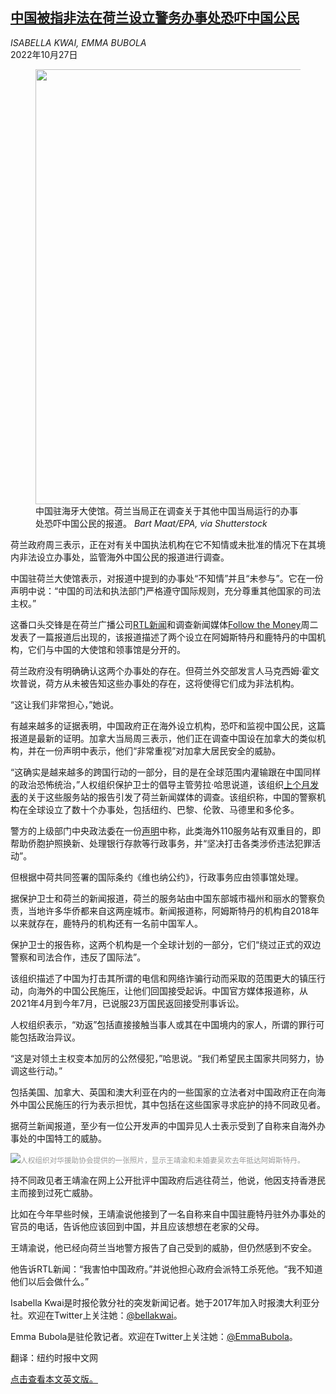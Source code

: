 <!--1666849022000-->
[中国被指非法在荷兰设立警务办事处恐吓中国公民](https://cn.nytimes.com/world/20221027/china-police-netherlands/)
------

<address>ISABELLA KWAI, EMMA BUBOLA</address><time pudate="2022-10-27 01:22:58" datetime="2022-10-27 01:22:58">2022年10月27日</time><figure><img src="https://images.weserv.nl/?url=static01.nyt.com/images/2022/10/26/world/26china-police-1/merlin_185401410_12ed19c2-4d12-42f0-8651-98a1a2c5a91b-master1050.jpg" width="1050" height="696"><figcaption>中国驻海牙大使馆。荷兰当局正在调查关于其他中国当局运行的办事处恐吓中国公民的报道。 <cite>Bart Maat/EPA, via Shutterstock</cite></figcaption></figure><section><p>荷兰政府周三表示，正在对有关中国执法机构在它不知情或未批准的情况下在其境内非法设立办事处，监管海外中国公民的报道进行调查。</p><p>中国驻荷兰大使馆表示，对报道中提到的办事处“不知情”并且“未参与”。它在一份声明中说：“中国的司法和执法部门严格遵守国际规则，充分尊重其他国家的司法主权。”</p><p>这番口头交锋是在荷兰广播公司<a rel="noopener noreferrer" target="_blank" href="https://www.rtlnieuws.nl/onderzoek/artikel/5342214/china-illegale-politiebureaus-nederland-dissidenten-onderzoek">RTL新闻</a>和调查新闻媒体<a rel="noopener noreferrer" target="_blank" href="https://www.ftm.nl/artikelen/onofficiele-chinese-politiebureaus-in-nederland" title="Link: https://www.ftm.nl/artikelen/onofficiele-chinese-politiebureaus-in-nederland">Follow the Money</a>周二发表了一篇报道后出现的，该报道描述了两个设立在阿姆斯特丹和鹿特丹的中国机构，它们与中国的大使馆和领事馆是分开的。</p><p>荷兰政府没有明确确认这两个办事处的存在。但荷兰外交部发言人马克西姆·霍文坎普说，荷方从未被告知这些办事处的存在，这将使得它们成为非法机构。</p><p>“这让我们非常担心，”她说。</p><p>有越来越多的证据表明，中国政府正在海外设立机构，恐吓和监视中国公民，这篇报道是最新的证明。加拿大当局周三表示，他们正在调查中国设在加拿大的类似机构，并在一份声明中表示，他们“非常重视”对加拿大居民安全的威胁。</p><p>“这确实是越来越多的跨国行动的一部分，目的是在全球范围内灌输跟在中国同样的政治恐怖统治，”人权组织保护卫士的倡导主管劳拉·哈思说道，该组织<a rel="noopener noreferrer" target="_blank" href="https://safeguarddefenders.com/sites/default/files/pdf/110%20Overseas%20%283%29.pdf">上个月发表</a>的关于这些服务站的报告引发了荷兰新闻媒体的调查。该组织称，中国的警察机构在全球设立了数十个办事处，包括纽约、巴黎、伦敦、马德里和多伦多。</p><p>警方的上级部门中央政法委在一份<a rel="noopener noreferrer" target="_blank" href="http://www.chinapeace.gov.cn/chinapeace/c100049/2022-07/29/content_12654617.shtml">声明</a>中称，此类海外110服务站有双重目的，即帮助侨胞护照换新、处理银行存款等行政事务，并“坚决打击各类涉侨违法犯罪活动”。</p><p>但根据中荷共同签署的国际条约《维也纳公约》，行政事务应由领事馆处理。</p><p>据保护卫士和荷兰的新闻报道，荷兰的服务站由中国东部城市福州和丽水的警察负责，当地许多华侨都来自这两座城市。新闻报道称，阿姆斯特丹的机构自2018年以来就存在，鹿特丹的机构还有一名前中国军人。</p><p>保护卫士的报告称，这两个机构是一个全球计划的一部分，它们“绕过正式的双边警察和司法合作，违反了国际法”。</p><p>该组织描述了中国为打击其所谓的电信和网络诈骗行动而采取的范围更大的镇压行动，向海外的中国公民施压，让他们回国接受起诉。中国官方媒体报道称，从2021年4月到今年7月，已说服23万国民返回接受刑事诉讼。</p><p>人权组织表示，“劝返”包括直接接触当事人或其在中国境内的家人，所谓的罪行可能包括政治异议。</p><p>“这是对领土主权变本加厉的公然侵犯，”哈思说。“我们希望民主国家共同努力，协调这些行动。”</p><p>包括美国、加拿大、英国和澳大利亚在内的一些国家的立法者对中国政府正在向海外中国公民施压的行为表示担忧，其中包括在这些国家寻求庇护的持不同政见者。</p><p>据荷兰新闻报道，至少有一位公开发声的中国异见人士表示受到了自称来自海外办事处的中国特工的威胁。</p><p><img src="https://images.weserv.nl/?url=static01.nyt.com/images/2022/10/26/world/26china-police-2/merlin_191108397_ea0c931c-9c68-455d-9e16-06e88fbae7a9-master1050.jpg"><small style="color: #999;">人权组织对华援助协会提供的一张照片，显示王靖渝和未婚妻吴欢去年抵达阿姆斯特丹。</small></p><p>持不同政见者王靖渝在网上公开批评中国政府后逃往荷兰，他说，他因支持香港民主而接到过死亡威胁。</p><p>比如在今年早些时候，王靖渝说他接到了一名自称来自中国驻鹿特丹驻外办事处的官员的电话，告诉他应该回到中国，并且应该想想在老家的父母。</p><p>王靖渝说，他已经向荷兰当地警方报告了自己受到的威胁，但仍然感到不安全。</p><p>他告诉RTL新闻：“我害怕中国政府。”并说他担心政府会派特工杀死他。“我不知道他们以后会做什么。”</p></section><footer><p>Isabella Kwai是时报伦敦分社的突发新闻记者。她于2017年加入时报澳大利亚分社。欢迎在Twitter上关注她：<a rel="nofollow" target="_blank" href="https://twitter.com/bellakwai">@bellakwai</a>。</p><p>Emma Bubola是驻伦敦记者。欢迎在Twitter上关注她：<a rel="nofollow" target="_blank" href="https://twitter.com/EmmaBubola">@EmmaBubola</a>。 </p><p>翻译：纽约时报中文网<a rel="nofollow" target="_blank" href="https://www.nytimes.com/2022/08/21/world/asia/us-delegation-taiwan-trade.html"></a></p><p><a rel="nofollow" target="_blank" href="https://www.nytimes.com/2022/10/26/world/europe/china-police-netherlands.html">点击查看本文英文版。</a></p></footer>
